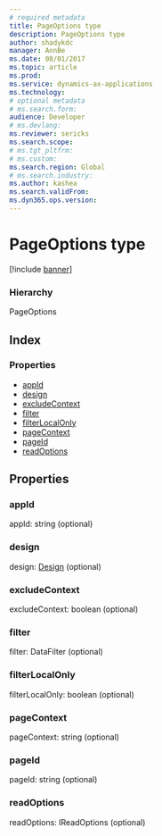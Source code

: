 ```yaml
---
# required metadata
title: PageOptions type
description: PageOptions type
author: shadykdc
manager: AnnBe
ms.date: 08/01/2017
ms.topic: article
ms.prod: 
ms.service: dynamics-ax-applications
ms.technology: 
# optional metadata
# ms.search.form:
audience: Developer
# ms.devlang: 
ms.reviewer: sericks
ms.search.scope: 
# ms.tgt_pltfrm: 
# ms.custom:
ms.search.region: Global
# ms.search.industry: 
ms.author: kashea
ms.search.validFrom:
ms.dyn365.ops.version:
---
```


# PageOptions type

[!include [banner](../../../../includes/banner.md)]

### Hierarchy

PageOptions <br>

## Index

### Properties

* [appId](view-model-ipage-ipageoptions.md#appid)
* [design](view-model-ipage-ipageoptions.md#design)
* [excludeContext](view-model-ipage-ipageoptions.md#excludecontext)
* [filter](view-model-ipage-ipageoptions.md#filter)
* [filterLocalOnly](view-model-ipage-ipageoptions.md#filterlocalonly)
* [pageContext](view-model-ipage-ipageoptions.md#pagecontext)
* [pageId](view-model-ipage-ipageoptions.md#pageid)
* [readOptions](view-model-ipage-ipageoptions.md#readoptions)

## Properties

### appId

appId: string (optional) 




### design

design: [Design](view-model-ipage-idesign.md) (optional) 




### excludeContext

excludeContext: boolean (optional) 




### filter

filter: DataFilter (optional) 




### filterLocalOnly

filterLocalOnly: boolean (optional) 




### pageContext

pageContext: string (optional) 




### pageId

pageId: string (optional) 




### readOptions

readOptions: IReadOptions (optional) 




